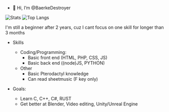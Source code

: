 - 👋 Hi, I’m @BaerkeDestroyer


![Stats](https://github-readme-stats.vercel.app/api?username=BaerkeDestroyer&title_color=246bce&text_color=ffffff&bg_color=000000&include_all_commits=true&hide_border=true&hide_title=true)
![Top Langs](https://github-readme-stats.vercel.app/api/top-langs/?username=BaerkeDestroyer&layout=compact&title_color=246bce&text_color=ffffff&bg_color=000000&hide_border=true)



I'm still a beginner after 2 years, cuz I cant focus on one skill for longer than 3 months


- Skills
  - Coding/Programming:  
    - Basic front end (HTML, PHP, CSS, JS)
    - Basic back end ((node)JS, PYTHON)
  - Other
    - Basic Pterodactyl knowledge
    - Can read sheetmusic (F key only)
 
- Goals:
   - Learn C, C++, C#, RUST
  - Get better at Blender, Video editing, Unity/Unreal Engine

<!---
BaerkeDestroyer/BaerkeDestroyer is a ✨ special ✨ repository because its `README.md` (this file) appears on your GitHub profile.
You can click the Preview link to take a look at your changes.
--->
